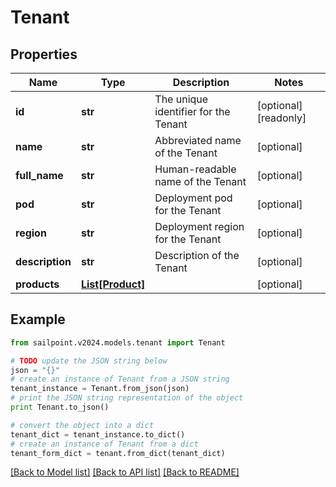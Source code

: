 # Tenant


## Properties

Name | Type | Description | Notes
------------ | ------------- | ------------- | -------------
**id** | **str** | The unique identifier for the Tenant | [optional] [readonly] 
**name** | **str** | Abbreviated name of the Tenant | [optional] 
**full_name** | **str** | Human-readable name of the Tenant | [optional] 
**pod** | **str** | Deployment pod for the Tenant | [optional] 
**region** | **str** | Deployment region for the Tenant | [optional] 
**description** | **str** | Description of the Tenant | [optional] 
**products** | [**List[Product]**](Product.md) |  | [optional] 

## Example

```python
from sailpoint.v2024.models.tenant import Tenant

# TODO update the JSON string below
json = "{}"
# create an instance of Tenant from a JSON string
tenant_instance = Tenant.from_json(json)
# print the JSON string representation of the object
print Tenant.to_json()

# convert the object into a dict
tenant_dict = tenant_instance.to_dict()
# create an instance of Tenant from a dict
tenant_form_dict = tenant.from_dict(tenant_dict)
```
[[Back to Model list]](../README.md#documentation-for-models) [[Back to API list]](../README.md#documentation-for-api-endpoints) [[Back to README]](../README.md)


